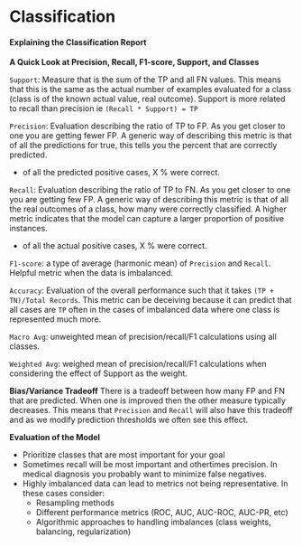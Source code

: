 # Classification  

#### Explaining the Classification Report

**A Quick Look at Precision, Recall, F1-score, Support, and Classes**

`Support`: Measure that is the sum of the TP and all FN values.  This means that this is the same as the actual number of examples evaluated for a class (class is of the known actual value, real outcome).  Support is more related to recall than precision ie `(Recall * Support) = TP`

`Precision`:  Evaluation describing the ratio of TP to FP.  As you get closer to one you are getting fewer FP.  A generic way of describing this metric is that of all the predictions for true, this tells you the percent that are correctly predicted.  
- of all the predicted positive cases, X % were correct.

`Recall`:  Evaluation describing the ratio of TP to FN.  As you get closer to one you are getting few FP.  A generic way of describing this metric is that of all the real outcomes of a class, how many were correctly classified.   A higher metric indicates that the model can capture a larger proportion of positive instances.  
- of all the actual positive cases, X % were correct.

`F1-score`: a type of average (harmonic mean) of `Precision` and `Recall`.  Helpful metric when the data is imbalanced.   

`Accuracy`:  Evaluation of the overall performance such that it takes `(TP + TN)/Total Records`.  This metric can be deceiving because it can predict that all cases are `TP` often in the cases of imbalanced data where one class is represented much more.  

`Macro Avg`:  unweighted mean of precision/recall/F1 calculations using all classes.  

`Weighted Avg`:  weighed mean of precision/recall/F1 calculations when considering the effect of Support as the weight.

**Bias/Variance Tradeoff** 
There is a tradeoff between how many FP and FN that are predicted.  When one is improved then the other measure typically decreases.  This means that `Precision` and `Recall` will also have this tradeoff and as we modify prediction thresholds we often see this effect.

**Evaluation of the Model**
* Prioritize classes that are most important for your goal
* Sometimes recall will be most important and othertimes precision.  In medical diagnosis you probably want to minimize false negatives.  
* Highly imbalanced data can lead to metrics not being representative.  In these cases consider:  
    * Resampling  methods
    * Different performance metrics (ROC, AUC, AUC-ROC, AUC-PR, etc)
    * Algorithmic approaches to handling imbalances (class weights, balancing, regularization)


